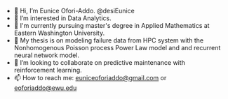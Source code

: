 - 👋 Hi, I’m Eunice Ofori-Addo. @desiEunice
- 👀 I’m interested in Data Analytics. 
- 🌱 I'm currently pursuing master's degree in Applied Mathematics at Eastern Washington University.
- 💞️ My thesis is on modeling failure data from HPC system with the Nonhomogenous Poisson process Power Law model and and recurrent neural network model.
- 🤝 I’m looking to collaborate on predictive maintenance with reinforcement learning.
- 📫 How to reach me: euniceoforiaddo@gmail.com or eoforiaddo@ewu.edu

<!---
desiEunice/desiEunice is a ✨ special ✨ repository because its `README.md` (this file) appears on your GitHub profile.
You can click the Preview link to take a look at your changes.
--->
